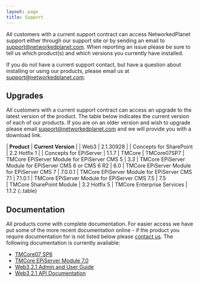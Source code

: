 ```yaml
---
layout: page
title: Support
---
```


All customers with a current support contract can access NetworkedPlanet support either through our support site or by sending an email to [support@networkedplanet.com](mailto:support@networkedplanet.com). When reporting an issue please be sure to tell us which product(s) and which versions you currently have installed.

If you do not have a current support contact, but have a question about installing or using our products, please email us at [support@networkedplanet.com](mailto:support@networkedplanet.com).

## Upgrades ##
All customers with a current support contract can access an upgrade to the latest version of the product. The table below indicates the current version of each of our products. If you are on an older version and wish to upgrade please email [support@networkedplanet.com](mailto:support@networkedplanet) and we will provide you with a download link.

| **Product**	| **Current Version** |
| Web3	        | 2.1.30928           |
| Concepts for SharePoint | 2.2 Hotfix 1 |
| Concepts for EPiServer | 1.1.7
| TMCore	| TMCore07SP7
| TMCore EPiServer Module for EPiServer CMS 5 | 3.3
| TMCore EPiServer Module for EPiServer CMS 6 or CMS 6 R2 | 6.0
| TMCore EPiServer Module for EPiServer CMS 7 | 7.0.0.1
| TMCore EPiServer Module for EPiServer CMS 7.1 | 7.1.0.1
| TMCore EPiServer Module for EPiServer CMS 7.5 | 7.5  
| TMCore SharePoint Module	| 3.2 Hotfix 5
| TMCore Enterprise Services | 1.1.2
{:.table}

## Documentation ##
All products come with complete documentation. For easier access we have put some of the more recent documentation online - if the product you require documentation for is not listed below please [contact us](mailto:support@networkedplanet.com). The following documentation is currently available:

  * [TMCore07 SP6](./tmcore07sp6/)
  * [TMCore EPiServer Module 7.0](./epimoduledocs_7.0/)
  * [Web3 2.1 Admin and User Guide](./web3docs_2.1/)
  * [Web3 2.1 API Documentation](./web3api_2.1)